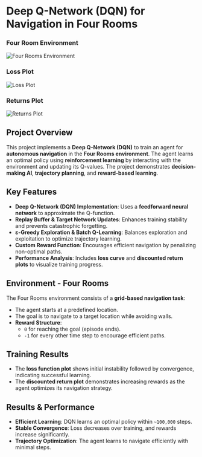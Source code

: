 # Deep Q-Network (DQN) for Navigation in Four Rooms

### Four Room Environment
![Four Rooms Environment](four_rooms.gif)

### Loss Plot
![Loss Plot](loss_plot.png)

### Returns Plot
![Returns Plot](returns_plot.png)


## Project Overview
This project implements a **Deep Q-Network (DQN)** to train an agent for **autonomous navigation** in the **Four Rooms environment**. The agent learns an optimal policy using **reinforcement learning** by interacting with the environment and updating its Q-values. The project demonstrates **decision-making AI**, **trajectory planning**, and **reward-based learning**.

## Key Features
- **Deep Q-Network (DQN) Implementation**: Uses a **feedforward neural network** to approximate the Q-function.
- **Replay Buffer & Target Network Updates**: Enhances training stability and prevents catastrophic forgetting.
- **ε-Greedy Exploration & Batch Q-Learning**: Balances exploration and exploitation to optimize trajectory learning.
- **Custom Reward Function**: Encourages efficient navigation by penalizing non-optimal paths.
- **Performance Analysis**: Includes **loss curve** and **discounted return plots** to visualize training progress.

## Environment - Four Rooms
The Four Rooms environment consists of a **grid-based navigation task**:
- The agent starts at a predefined location.
- The goal is to navigate to a target location while avoiding walls.
- **Reward Structure**:
  - `0` for reaching the goal (episode ends).
  - `-1` for every other time step to encourage efficient paths.

## Training Results
- The **loss function plot** shows initial instability followed by convergence, indicating successful learning.
- The **discounted return plot** demonstrates increasing rewards as the agent optimizes its navigation strategy.

## Results & Performance
- **Efficient Learning**: DQN learns an optimal policy within `~100,000` steps.
- **Stable Convergence**: Loss decreases over training, and rewards increase significantly.
- **Trajectory Optimization**: The agent learns to navigate efficiently with minimal steps.

